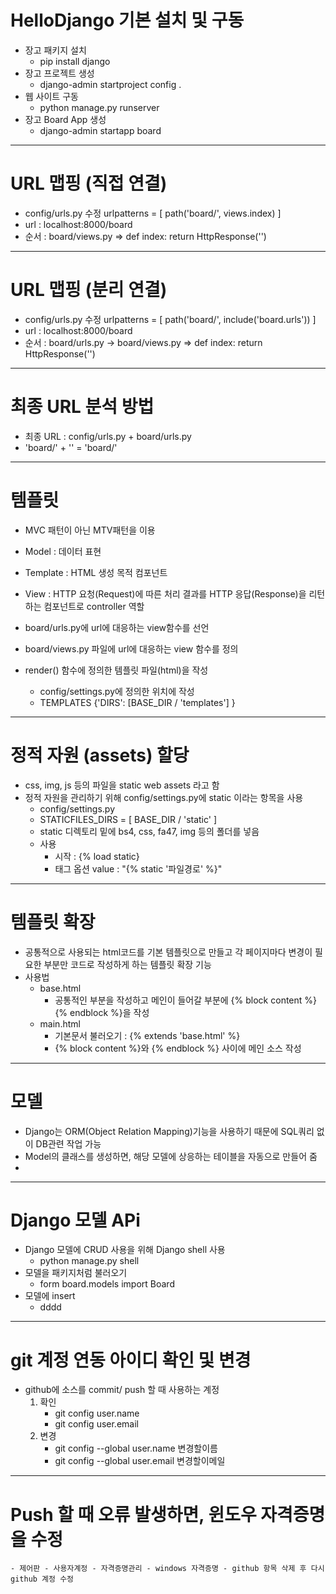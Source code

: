 # HelloDjango 기본 설치 및 구동
* 장고 패키지 설치
    - pip install django
* 장고 프로젝트 생성
    - django-admin startproject config .
* 웹 사이트 구동
    - python manage.py runserver
* 장고 Board App 생성
    - django-admin startapp board
------
# URL 맵핑 (직접 연결)
* config/urls.py 수정
    urlpatterns = [
        path('board/', views.index)
    ]
* url : localhost:8000/board
* 순서 : board/views.py => def index: return HttpResponse('')
------
# URL 맵핑 (분리 연결)
* config/urls.py 수정
    urlpatterns = [
        path('board/', include('board.urls'))
    ]
* url : localhost:8000/board
* 순서 : board/urls.py -> board/views.py => def index: return HttpResponse('')
------
# 최종 URL 분석 방법
* 최종 URL : config/urls.py + board/urls.py
* 'board/' + '' = 'board/'
------
# 템플릿
* MVC 패턴이 아닌 MTV패턴을 이용
* Model : 데이터 표현
* Template : HTML 생성 목적 컴포넌트
* View : HTTP 요청(Request)에 따른 처리 결과를 HTTP 응답(Response)을 리턴하는 컴포넌트로 controller 역할

* board/urls.py에 url에 대응하는 view함수를 선언
* board/views.py 파일에 url에 대응하는 view 함수를 정의
* render() 함수에 정의한 템플릿 파일(html)을 작성
    - config/settings.py에 정의한 위치에 작성
    - TEMPLATES {'DIRS': [BASE_DIR / 'templates'] }
------
# 정적 자원 (assets) 할당
* css, img, js 등의 파일을 static web assets 라고 함
* 정적 자원을 관리하기 위해 config/settings.py에 static 이라는 항목을 사용
    - config/settings.py
    - STATICFILES_DIRS = [ BASE_DIR / 'static' ]
    - static 디렉토리 밑에 bs4, css, fa47, img 등의 폴더를 넣음
    - 사용
        - 시작 : {% load static}
        - 태그 옵션 value : "{% static '파일경로' %}"
------
# 템플릿 확장
* 공통적으로 사용되는 html코드를 기본 템플릿으로 만들고 각 페이지마다 변경이 필요한 부분만 코드로 작성하게 하는 템플릿 확장 기능
* 사용법
    - base.html
        - 공통적인 부분을 작성하고 메인이 들어갈 부분에 {% block content %} {% endblock %}을 작성
    - main.html
        - 기본문서 불러오기 : {% extends 'base.html' %}
        - {% block content %}와 {% endblock %} 사이에 메인 소스 작성
------
# 모델
* Django는 ORM(Object Relation Mapping)기능을 사용하기 때문에 SQL쿼리 없이 DB관련 작업 가능
* Model의 클래스를 생성하면, 해당 모델에 상응하는 테이블을 자동으로 만들어 줌
* 

------
# Django 모델 APi
- Django 모델에 CRUD 사용을 위해 Django shell 사용
    - python manage.py shell
- 모델을 패키지처럼 불러오기
    - form board.models import Board
- 모델에 insert
    - dddd

------
# git 계정 연동 아이디 확인 및 변경
* github에 소스를 commit/ push 할 때 사용하는 계정
    1. 확인
        - git config user.name
        - git config user.email
    2. 변경
        - git config --global user.name 변경할이름
        - git config --global user.email 변경할이메일
-----
# Push 할 때 오류 발생하면, 윈도우 자격증명을 수정
    - 제어판 - 사용자계정 - 자격증명관리 - windows 자격증명 - github 항목 삭제 후 다시 github 계정 수정
    
